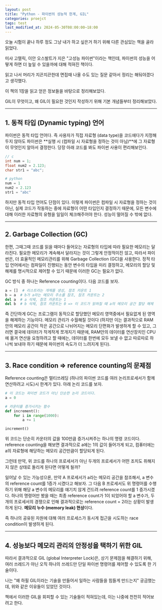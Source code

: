 ```yaml
---
layout: post
title: "Python - 파이썬의 성능적 한계, GIL"
categories: proejct
tags: test
last_modified_at: 2024-05-30T08:00:00~18:00
---
```



오늘 시험이 끝나 하루 정도 그냥 내가 하고 싶은거 하기 위해 다른 관심있는 책을 골라 읽었다.  

미샤 고렐릭, 이안 오스발트가 지은 "고성능 파이썬"이라는 책인데, 파이썬의 성능을 어떻게 하면 더 높일 수 있을까에 대해 적혀진 책이다.  

읽고 나서 머리가 지끈지끈한데 면접때 나올 수도 있는 질문 같아서 정리는 해둬야겠다고 생각했다.  

이 책의 1장을 읽고 얻은 정보들을 바탕으로 정리해보았다.  

GIL이 무엇이고, 왜 GIL이 필요한 것인지 작성하기 위해 기본 개념들부터 정리해보았다.  

---  

## 1. 동적 타입 (Dynamic typing) 언어  
 
파이썬은 동적 타입 언어다. 즉 사용자가 직접 자료형 (data type)을 코드에다가 지정해두지 않아도 파이썬은 **실행 시 (컴파일 시 자료형을 정하는 것이 아님)**에 그 자료형이 무엇인지 알아서 결정한다. 당장 아래 코드를 봐도 파이썬 사용이 편리해보인다.  

```c
// c
int num = 1;
float num2 = 2.123;
char str1 = "abc"; 
```

```python
# python
num = 1
num2 = 2.123
str1 = "abc"
```  

하지만 동적 타입 언어도 단점이 있다. 이렇게 파이썬은 컴파일 시 자료형을 정하는 것이 아닌, 실제 코드가 작동하는 중에 자료형이 어떤 타입인지 결정하기 때문에, 모든 변수에 대해 이러한 자료형의 유형을 일일이 체크해주어야 한다. 성능이 떨어질 수 밖에 없다.   

---  

## 2. Garbage Collection (GC)

한편, 그때그때 코드를 읽을 때마다 들어오는 자료형의 타입에 따라 필요한 메모리는 달라진다. 필요한 메모리가 계속해서 달라지는 것이 그렇게 안정적이진 않고, 따라서 파이썬은, 더 효율적인 메모리관리를 위해 Garbage Collection (GC)을 사용한다. 정적 타입 언어에서는 컴파일이 진행되는 동안 변수의 타입을 미리 결정하고, 메모리의 할당 및 해제를 명시적으로 제어할 수 있기 때문에 이러한 GC는 필요가 없다.  

GC 방식 중 하나는 Reference counting이다. 다음 코드를 보자.  

```python
a = []  # 리스트라는 개체를 생성, 참조 카운트 1
b = a  # b가 a라는 메모리 주소를 참조, 참조 카운트는 2
del a  # a 삭제, 참조 카운트는 1
del b  # b 삭제, 참조 카운트는 0 => 이 코드가 읽혀질 때 a의 메모리 공간 할당 해제
```

즉 간단하게 GC는 프로그램이 동적으로 할당했던 메모리 영역중에서 필요없게 된 영역을 해제하는 기능이다. 메모리 관리가 수월해질 것이다 (하지만 이는 결과적으로 RAM 안의 메모리 공간이 작은 공간으로 나뉘어지는 메모리 단편화가 발생하게 할 수 있고, 그러면 결국에 데이터가 작게작게 쪼개지기 때문에, RAM안의 데이터를 연산장치인 CPU에 옮겨 연산을 요청하려고 할 때에는, 데이터를 한번에 모두 보낼 수 없고 따로따로 하나씩 보내야 하기 때문에 파이썬의 속도가 더 느려지게 된다).  

---  

## 3. Race condition => reference counting의 문제점

Reference counting은 멀티쓰레딩 (하나의 파이썬 코드를 여러 논리프로세서가 함께 연산하려고 시도)시 한계가 있다. 아래 논리 코드를 보자.

```python
# 이 코드는 파이썬 코드가 아닌 단순한 논리 코드이다.  
a = 0 

# 카운터를 증가시키는 함수
def increment():
    for i in range(1000):
        a += 1

increment()
```

위 코드는 단순히 카운터의 값을 100만큼 증가시켜주는 하나의 명령 코드이다.
reference counting을 해보면 결과적으로 a에는 1의 값이 들어가게 되고, 컴퓨터에는 a의 자료형에 해당하는 메모리 공간만큼이 할당되게 된다.  

그런데 만약, 위 코드를 하나의 프로세서가 아닌 두개의 프로세서가 어떤 조치도 취해지지 않은 상태로 돌리게 된다면 어떻게 될까?  

일어날 수 있는 가능성으론, 만약 A 프로세서가 a라는 메모리 공간을 참조해서, a 변수의 reference count를 1증가 시켰다고 해보자. 그 다음 B 프로세서도 위 명령어를 수행하기 위해 해당 a 변수의 메모리를 얘기치 않게 건드려 reference count를 1 증가시켰다. 하나의 명령어만 봤을 때는 최종 reference count가 1이 되었어야 할 a 변수가, 두 개의 프로세서의 경쟁으로 인해 결과적으로는 reference count = 2라는 상황이 발생하게 된다. **메모리 누수 (memory leak) 현상**이다.  

즉 하나의 공유된 자원에 대해 여러 프로세스가 동시게 접근을 시도하는 race condition이 발생하게 된다.  

---  

## 4. 성능보다 메모리 관리의 안정성을 택하기 위한 GIL  

따라서 결과적으로 GIL (global Interpreter Lock)은, 상기 문제점을 해결하기 위해, 여러 쓰레드가 아닌 오직 하나의 쓰레드만 단일 파이썬 명령어를 제어할 수 있도록 한 기술이다.  

나는 "왜 하필 GIL이라는 기술을 만들어서 일하는 사람들을 힘들게 만드는지" 궁금했는데, 위와 같은 이유들이 있었던 것이다. 

책에서 이러한 GIL을 회피할 수 있는 기술들이 적혀있는데, 이는 나중에 천천히 적어보려고 한다.  